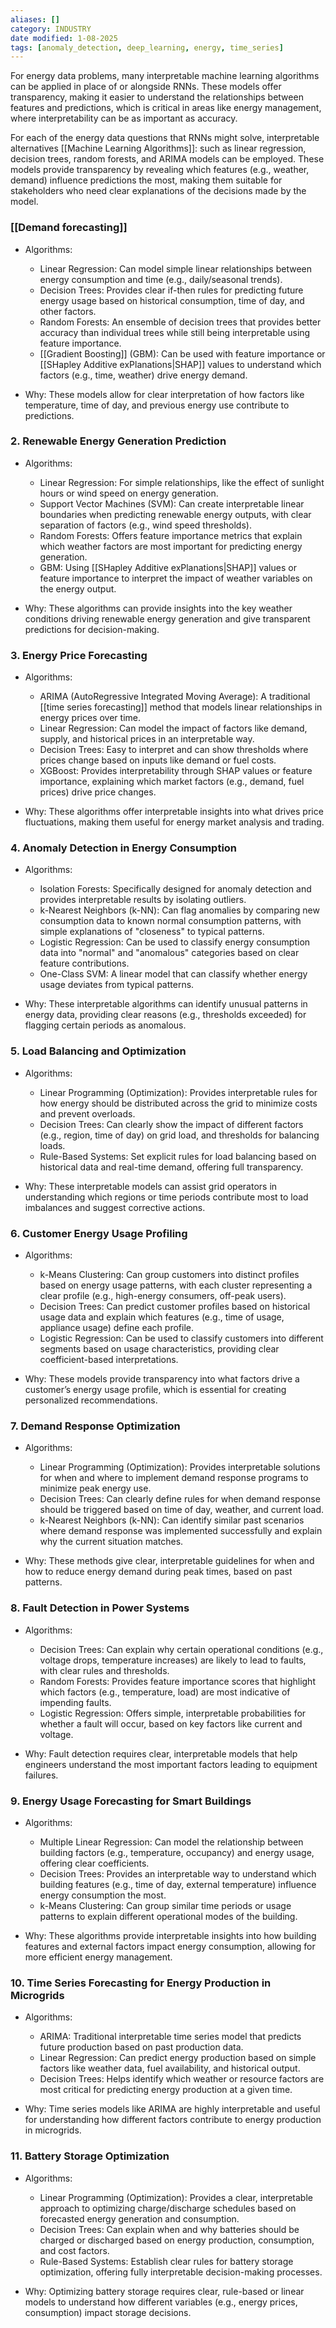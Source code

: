 ```yaml
---
aliases: []
category: INDUSTRY
date modified: 1-08-2025
tags: [anomaly_detection, deep_learning, energy, time_series]
---
```


For energy data problems, many interpretable machine learning algorithms can be applied in place of or alongside RNNs. These models offer transparency, making it easier to understand the relationships between features and predictions, which is critical in areas like energy management, where interpretability can be as important as accuracy.

For each of the energy data questions that RNNs might solve, interpretable alternatives [[Machine Learning Algorithms]]: such as linear regression, decision trees, random forests, and ARIMA models can be employed. These models provide transparency by revealing which features (e.g., weather, demand) influence predictions the most, making them suitable for stakeholders who need clear explanations of the decisions made by the model.

### [[Demand forecasting]]
   - Algorithms:
     - Linear Regression: Can model simple linear relationships between energy consumption and time (e.g., daily/seasonal trends).
     - Decision Trees: Provides clear if-then rules for predicting future energy usage based on historical consumption, time of day, and other factors.
     - Random Forests: An ensemble of decision trees that provides better accuracy than individual trees while still being interpretable using feature importance.
     - [[Gradient Boosting]] (GBM): Can be used with feature importance or [[SHapley Additive exPlanations|SHAP]] values to understand which factors (e.g., time, weather) drive energy demand.
   
   - Why: These models allow for clear interpretation of how factors like temperature, time of day, and previous energy use contribute to predictions.

### 2. Renewable Energy Generation Prediction
   - Algorithms:
     - Linear Regression: For simple relationships, like the effect of sunlight hours or wind speed on energy generation.
     - Support Vector Machines (SVM): Can create interpretable linear boundaries when predicting renewable energy outputs, with clear separation of factors (e.g., wind speed thresholds).
     - Random Forests: Offers feature importance metrics that explain which weather factors are most important for predicting energy generation.
     - GBM: Using [[SHapley Additive exPlanations|SHAP]] values or feature importance to interpret the impact of weather variables on the energy output.

   - Why: These algorithms can provide insights into the key weather conditions driving renewable energy generation and give transparent predictions for decision-making.
### 3. Energy Price Forecasting
   - Algorithms:
     - ARIMA (AutoRegressive Integrated Moving Average): A traditional [[time series forecasting]] method that models linear relationships in energy prices over time.
     - Linear Regression: Can model the impact of factors like demand, supply, and historical prices in an interpretable way.
     - Decision Trees: Easy to interpret and can show thresholds where prices change based on inputs like demand or fuel costs.
     - XGBoost: Provides interpretability through SHAP values or feature importance, explaining which market factors (e.g., demand, fuel prices) drive price changes.

   - Why: These algorithms offer interpretable insights into what drives price fluctuations, making them useful for energy market analysis and trading.

### 4. Anomaly Detection in Energy Consumption
   - Algorithms:
     - Isolation Forests: Specifically designed for anomaly detection and provides interpretable results by isolating outliers.
     - k-Nearest Neighbors (k-NN): Can flag anomalies by comparing new consumption data to known normal consumption patterns, with simple explanations of "closeness" to typical patterns.
     - Logistic Regression: Can be used to classify energy consumption data into "normal" and "anomalous" categories based on clear feature contributions.
     - One-Class SVM: A linear model that can classify whether energy usage deviates from typical patterns.

   - Why: These interpretable algorithms can identify unusual patterns in energy data, providing clear reasons (e.g., thresholds exceeded) for flagging certain periods as anomalous.

### 5. Load Balancing and Optimization
   - Algorithms:
     - Linear Programming (Optimization): Provides interpretable rules for how energy should be distributed across the grid to minimize costs and prevent overloads.
     - Decision Trees: Can clearly show the impact of different factors (e.g., region, time of day) on grid load, and thresholds for balancing loads.
     - Rule-Based Systems: Set explicit rules for load balancing based on historical data and real-time demand, offering full transparency.
   
   - Why: These interpretable models can assist grid operators in understanding which regions or time periods contribute most to load imbalances and suggest corrective actions.
### 6. Customer Energy Usage Profiling
   - Algorithms:
     - k-Means Clustering: Can group customers into distinct profiles based on energy usage patterns, with each cluster representing a clear profile (e.g., high-energy consumers, off-peak users).
     - Decision Trees: Can predict customer profiles based on historical usage data and explain which features (e.g., time of usage, appliance usage) define each profile.
     - Logistic Regression: Can be used to classify customers into different segments based on usage characteristics, providing clear coefficient-based interpretations.

   - Why: These models provide transparency into what factors drive a customer’s energy usage profile, which is essential for creating personalized recommendations.

### 7. Demand Response Optimization
   - Algorithms:
     - Linear Programming (Optimization): Provides interpretable solutions for when and where to implement demand response programs to minimize peak energy use.
     - Decision Trees: Can clearly define rules for when demand response should be triggered based on time of day, weather, and current load.
     - k-Nearest Neighbors (k-NN): Can identify similar past scenarios where demand response was implemented successfully and explain why the current situation matches.

   - Why: These methods give clear, interpretable guidelines for when and how to reduce energy demand during peak times, based on past patterns.

### 8. Fault Detection in Power Systems
   - Algorithms:
     - Decision Trees: Can explain why certain operational conditions (e.g., voltage drops, temperature increases) are likely to lead to faults, with clear rules and thresholds.
     - Random Forests: Provides feature importance scores that highlight which factors (e.g., temperature, load) are most indicative of impending faults.
     - Logistic Regression: Offers simple, interpretable probabilities for whether a fault will occur, based on key factors like current and voltage.

   - Why: Fault detection requires clear, interpretable models that help engineers understand the most important factors leading to equipment failures.

### 9. Energy Usage Forecasting for Smart Buildings
   - Algorithms:
     - Multiple Linear Regression: Can model the relationship between building factors (e.g., temperature, occupancy) and energy usage, offering clear coefficients.
     - Decision Trees: Provides an interpretable way to understand which building features (e.g., time of day, external temperature) influence energy consumption the most.
     - k-Means Clustering: Can group similar time periods or usage patterns to explain different operational modes of the building.
   
   - Why: These algorithms provide interpretable insights into how building features and external factors impact energy consumption, allowing for more efficient energy management.

### 10. Time Series Forecasting for Energy Production in Microgrids
   - Algorithms:
     - ARIMA: Traditional interpretable time series model that predicts future production based on past production data.
     - Linear Regression: Can predict energy production based on simple factors like weather data, fuel availability, and historical output.
     - Decision Trees: Helps identify which weather or resource factors are most critical for predicting energy production at a given time.

   - Why: Time series models like ARIMA are highly interpretable and useful for understanding how different factors contribute to energy production in microgrids.

### 11. Battery Storage Optimization
   - Algorithms:
     - Linear Programming (Optimization): Provides a clear, interpretable approach to optimizing charge/discharge schedules based on forecasted energy generation and consumption.
     - Decision Trees: Can explain when and why batteries should be charged or discharged based on energy production, consumption, and cost factors.
     - Rule-Based Systems: Establish clear rules for battery storage optimization, offering fully interpretable decision-making processes.

   - Why: Optimizing battery storage requires clear, rule-based or linear models to understand how different variables (e.g., energy prices, consumption) impact storage decisions.





